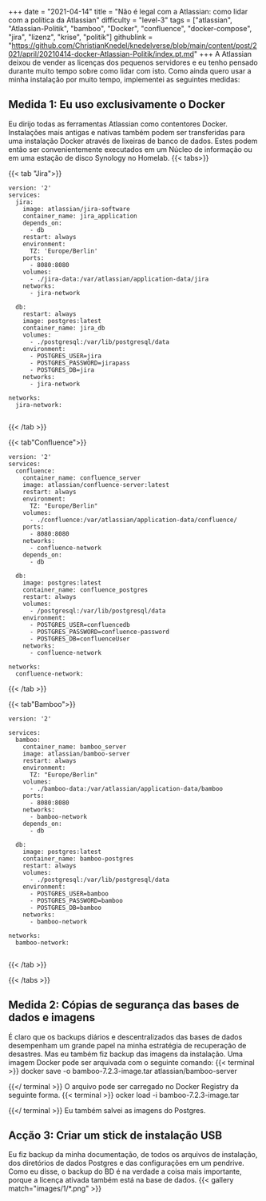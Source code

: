 +++
date = "2021-04-14"
title = "Não é legal com a Atlassian: como lidar com a política da Atlassian"
difficulty = "level-3"
tags = ["atlassian", "Atlassian-Politik", "bamboo", "Docker", "confluence", "docker-compose", "jira", "lizenz", "krise", "politik"]
githublink = "https://github.com/ChristianKnedel/knedelverse/blob/main/content/post/2021/april/20210414-docker-Atlassian-Politik/index.pt.md"
+++
A Atlassian deixou de vender as licenças dos pequenos servidores e eu tenho pensado durante muito tempo sobre como lidar com isto. Como ainda quero usar a minha instalação por muito tempo, implementei as seguintes medidas:
## Medida 1: Eu uso exclusivamente o Docker
Eu dirijo todas as ferramentas Atlassian como contentores Docker. Instalações mais antigas e nativas também podem ser transferidas para uma instalação Docker através de lixeiras de banco de dados. Estes podem então ser convenientemente executados em um Núcleo de informação ou em uma estação de disco Synology no Homelab.
{{< tabs>}}


{{< tab "Jira">}}


```
version: '2'
services:
  jira:
    image: atlassian/jira-software
    container_name: jira_application
    depends_on:
      - db
    restart: always
    environment:
      TZ: 'Europe/Berlin'
    ports:
      - 8080:8080
    volumes:
      - ./jira-data:/var/atlassian/application-data/jira
    networks:
      - jira-network
      
  db:
    restart: always
    image: postgres:latest
    container_name: jira_db
    volumes:
      - ./postgresql:/var/lib/postgresql/data
    environment:
      - POSTGRES_USER=jira
      - POSTGRES_PASSWORD=jirapass
      - POSTGRES_DB=jira
    networks:
      - jira-network

networks:
  jira-network:


```

{{< /tab >}}


{{< tab"Confluence">}}


```
version: '2'
services:
  confluence:
    container_name: confluence_server
    image: atlassian/confluence-server:latest
    restart: always
    environment:
      TZ: "Europe/Berlin"
    volumes:
      - ./confluence:/var/atlassian/application-data/confluence/
    ports:
      - 8080:8080
    networks:
      - confluence-network
    depends_on:
      - db

  db:
    image: postgres:latest
    container_name: confluence_postgres
    restart: always
    volumes:
      - /postgresql:/var/lib/postgresql/data
    environment:
      - POSTGRES_USER=confluencedb
      - POSTGRES_PASSWORD=confluence-password
      - POSTGRES_DB=confluenceUser
    networks:
      - confluence-network

networks:
  confluence-network:

```

{{< /tab >}}


{{< tab"Bamboo">}}


```
version: '2'

services:
  bamboo:
    container_name: bamboo_server
    image: atlassian/bamboo-server
    restart: always
    environment:
      TZ: "Europe/Berlin"
    volumes:
      - ./bamboo-data:/var/atlassian/application-data/bamboo
    ports:
      - 8080:8080
    networks:
      - bamboo-network
    depends_on:
      - db

  db:
    image: postgres:latest
    container_name: bamboo-postgres
    restart: always
    volumes:
      - ./postgresql:/var/lib/postgresql/data
    environment:
      - POSTGRES_USER=bamboo
      - POSTGRES_PASSWORD=bamboo
      - POSTGRES_DB=bamboo
    networks:
      - bamboo-network

networks:
  bamboo-network:


```

{{< /tab >}}


{{< /tabs >}}


## Medida 2: Cópias de segurança das bases de dados e imagens
É claro que os backups diários e descentralizados das bases de dados desempenham um grande papel na minha estratégia de recuperação de desastres. Mas eu também fiz backup das imagens da instalação. Uma imagem Docker pode ser arquivada com o seguinte comando:
{{< terminal >}}
docker save -o bamboo-7.2.3-image.tar atlassian/bamboo-server

{{</ terminal >}}
O arquivo pode ser carregado no Docker Registry da seguinte forma.
{{< terminal >}}
ocker load -i bamboo-7.2.3-image.tar

{{</ terminal >}}
Eu também salvei as imagens do Postgres.
## Acção 3: Criar um stick de instalação USB
Eu fiz backup da minha documentação, de todos os arquivos de instalação, dos diretórios de dados Postgres e das configurações em um pendrive. Como eu disse, o backup do BD é na verdade a coisa mais importante, porque a licença ativada também está na base de dados.
{{< gallery match="images/1/*.png" >}}
